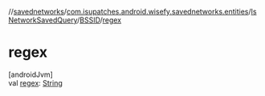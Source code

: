 //[savednetworks](../../../../index.md)/[com.isupatches.android.wisefy.savednetworks.entities](../../index.md)/[IsNetworkSavedQuery](../index.md)/[BSSID](index.md)/[regex](regex.md)

# regex

[androidJvm]\
val [regex](regex.md): [String](https://kotlinlang.org/api/latest/jvm/stdlib/kotlin/-string/index.html)
